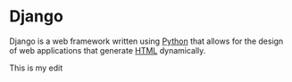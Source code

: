 # Django

Django is a web framework written using [Python](/wiki/Python) that allows for the design of web applications that generate [HTML](/wiki/HTML) dynamically.

This is my edit
